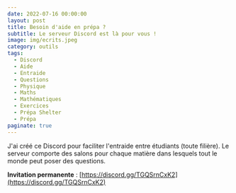 ```yaml
---
date: 2022-07-16 00:00:00
layout: post
title: Besoin d'aide en prépa ?
subtitle: Le serveur Discord est là pour vous !
image: img/ecrits.jpeg
category: outils
tags:
  - Discord
  - Aide
  - Entraide
  - Questions
  - Physique
  - Maths
  - Mathématiques
  - Exercices
  - Prépa Shelter
  - Prépa
paginate: true
---
```


J'ai créé ce Discord pour faciliter l'entraide entre étudiants (toute filière).
Le serveur comporte des salons pour chaque matière dans lesquels tout le monde peut poser des questions. 

**Invitation permanente** : [https://discord.gg/TGQSrnCxK2](https://discord.gg/TGQSrnCxK2)
